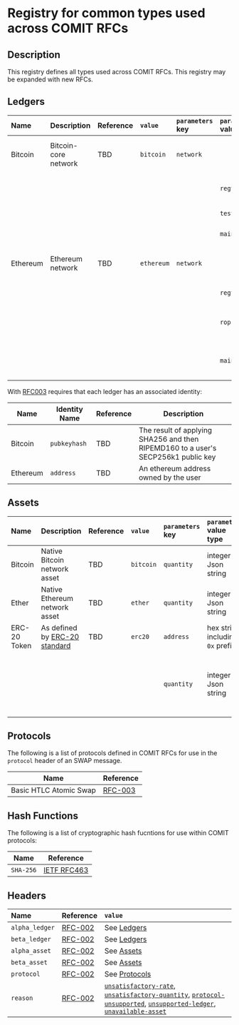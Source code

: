 # Registry for common types used across COMIT RFCs

## Description

This registry defines all types used across COMIT RFCs.
This registry may be expanded with new RFCs.

## Ledgers

<!-- TODO: Parameters to be moved in Bitcoin/Ethereum RFC -->
| Name     | Description            | Reference |  `value`   | `parameters` key | `parameters` value |`parameters` description         |
|:---      |:---                    |:---       |:---        |:---              |:---                |:---                             |
| Bitcoin  | Bitcoin-core network   | TBD       | `bitcoin`  | `network`        |                    | The network on which to operate |
|          |                        |           |            |                  | `regtest`          | Bitcoin-core regtest            |
|          |                        |           |            |                  | `testnet`          | Bitcoin testnet                 |
|          |                        |           |            |                  | `mainnet`          | Bitcoin mainnet                 |
| Ethereum | Ethereum network       | TBD       | `ethereum` | `network`        |                    | The network on which to operate |
|          |                        |           |            |                  | `regtest`          | Local dev network               |
|          |                        |           |            |                  | `ropsten`          | Ropsten testnet (network id 3)  |
|          |                        |           |            |                  | `mainnet`          | Ethereum mainnet (network id 1) |


With [RFC003]("./RFC-003.md") requires that each ledger has an associated identity:

| Name     | Identity Name   | Reference | Description                                                                       |
| ----     | --------        | --------- | --------------------------------------------------------------------------------- |
| Bitcoin  | `pubkeyhash`    | TBD       | The result of applying SHA256 and then RIPEMD160 to a user's SECP256k1 public key |
| Ethereum | `address`       | TBD       | An ethereum address owned by the user                                             |


## Assets
<!-- TODO: Parameters to be moved in Bitcoin/Ethereum RFC -->
| Name           | Description                   | Reference | `value`   | `parameters` key | `parameters` value type | `parameters` description |
|:---            |:----                          |:---       |:---       |:---              |:---                     |:---                      |
| Bitcoin        | Native Bitcoin network asset  | TBD       | `bitcoin` | `quantity`       | integer in Json string  | Amount in satoshi        |
| Ether          | Native Ethereum network asset | TBD       | `ether`   | `quantity`       | integer in Json string  | Amount in wei            |
| ERC-20 Token   | As defined by [ERC-20 standard](https://github.com/ethereum/EIPs/blob/master/EIPS/eip-20.md) | TBD | `erc20` | `address` | hex string including `0x` prefix | The hex address of the smart contract defining the given token |
|                 |                              |           |           |  `quantity`      |  integer in Json string  | The token amount without the decimal, e.g. 9000 PAY Tokens: `"9000000000000000000000"`, knowing that the PAY smart contract defines 18 decimals for its token |

## Protocols

The following is a list of protocols defined in COMIT RFCs for use in the `protocol` header of an SWAP message.

| Name                   | Reference                       |
|----------------------- |-------------------------------- |
| Basic HTLC Atomic Swap | [RFC-003](./RFC-003-SWAP-basic) |


## Hash Functions

The following is a list of cryptographic hash fucntions for use within COMIT protocols:


| Name    | Reference  |
| ------- |----------- |
| `SHA-256`| [IETF RFC463](https://tools.ietf.org/html/rfc4634#section-4.1) |

## Headers

| Name           | Reference                                 | `value`
|:---            |:---                                       |:---                                    
| `alpha_ledger` | [RFC-002](./RFC-002-SWAP.md#alpha_ledger) | See [Ledgers](#ledgers)
| `beta_ledger`  | [RFC-002](./RFC-002-SWAP.md#beta_ledger)  | See [Ledgers](#ledgers)
| `alpha_asset ` | [RFC-002](./RFC-002-SWAP.md#alpha_asset)  | See [Assets](#assets)
| `beta_asset`   | [RFC-002](./RFC-002-SWAP.md#beta_asset)   | See [Assets](#assets)
| `protocol`     | [RFC-002](./RFC-002-SWAP.md#protocol)     | See [Protocols](#protocols)
| `reason`       | [RFC-002](./RFC-002-SWAP.md#reason-optional)       | [`unsatisfactory-rate`](./RFC-002-SWAP.md#reason-optional), [`unsatisfactory-quantity`](./RFC-002-SWAP.md#reason-optional), [`protocol-unsupported`](./RFC-002-SWAP.md#reason-optional), [`unsupported-ledger`](./RFC-002-SWAP.md#reason-optional), [`unavailable-asset`](./RFC-002-SWAP.md#reason-optional)
